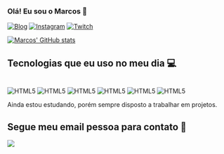 
### Olá! Eu sou o Marcos 👻

[![Blog](https://img.shields.io/badge/Marcos_AS-000000?style=for-the-badge&logo=About.me&logoColor=white)](#)
[![Instagram](https://img.shields.io/badge/Instagram-E4405F?style=for-the-badge&logo=instagram&logoColor=white)](https://www.instagram.com/_zxrp_/)
[![Twitch](https://img.shields.io/badge/Twitch-9146FF?style=for-the-badge&logo=twitch&logoColor=white)](https://www.twitch.tv/zxrpp)


[![Marcos' GitHub stats](https://github-readme-stats.vercel.app/api?username=MarcosAlexandreSA&show_icons=true&theme=transparent)](https://github.com/MarcosAlexandreSA)

## Tecnologias que eu uso no meu dia 💻

<div style="display: inline_block"><br>
    <img style="align:center" alt="HTML5" src="https://img.shields.io/badge/HTML5-E34F26?style=for-the-badge&logo=html5&logoColor=white" />
    <img style="align:center" alt="HTML5" src="https://img.shields.io/badge/CSS3-1572B6?style=for-the-badge&logo=css3&logoColor=white" />
    <img style="align:center" alt="HTML5" src="https://img.shields.io/badge/JavaScript-323330?style=for-the-badge&logo=javascript&logoColor=F7DF1E" />
    <img style="align:center" alt="HTML5" src="https://img.shields.io/badge/Python-14354C?style=for-the-badge&logo=python&logoColor=white" />
    <img style="align:center" alt="HTML5" src="https://img.shields.io/badge/React-20232A?style=for-the-badge&logo=react&logoColor=61DAFB" />
    <img style="align:center" alt="HTML5" src="https://img.shields.io/badge/Node.js-43853D?style=for-the-badge&logo=node.js&logoColor=white" />
</div>

Ainda estou estudando, porém sempre disposto a trabalhar em projetos.

## Segue meu email pessoa para contato 📧

<a href="mailto:marcosalexandresa2002@gmail.com?subject=Vim do Github"> <img src="https://img.shields.io/badge/Marcosalexandresa2002@gmail.com-D14836?style=for-the-badge&logo=gmail&logoColor=white"></img></a>
